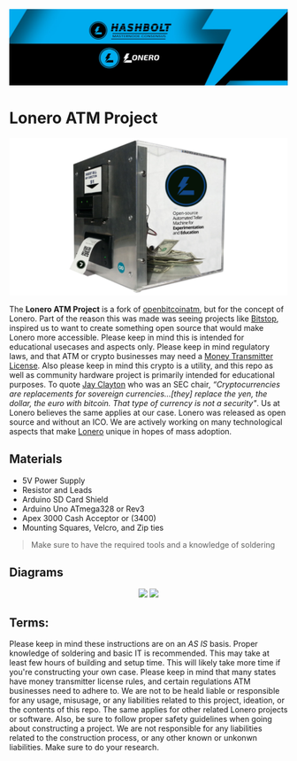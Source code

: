 <img src="https://raw.githubusercontent.com/Mentors4EDU/Images/master/banner.png">

# Lonero ATM Project
![LoneroATM](https://raw.githubusercontent.com/Mentors4EDU/Images/master/LoneroATM.png)

The **Lonero ATM Project** is a fork of [openbitcoinatm](https://openbitcoinatm.wordpress.com/), but for the concept of Lonero. Part of the reason this was made was seeing projects like [Bitstop](https://bitstop.co/), inspired us to want to create something open source that would make Lonero more accessible. Please keep in mind this is intended for educational usecases and aspects only. Please keep in mind regulatory laws, and that ATM or crypto businesses may need a [Money Transmitter License](https://dilendorf.com/blockchain-crypto/money-transmitter-licensing.html). Also please keep in mind this crypto is a utility, and this repo as well as community hardware project is primarily intended for educational purposes. To quote [Jay Clayton](https://www.investopedia.com/news/sec-chair-says-bitcoin-not-security/) who was an SEC chair, *“Cryptocurrencies are replacements for sovereign currencies…[they] replace the yen, the dollar, the euro with bitcoin. That type of currency is not a security"*. Us at Lonero believes the same applies at our case. Lonero was released as open source and without an ICO. We are actively working on many technological aspects that make [Lonero](https://lonero.org) unique in hopes of mass adoption.

## Materials
- 5V Power Supply
- Resistor and Leads
- Arduino SD Card Shield
- Arduino Uno ATmega328 or Rev3
- Apex 3000 Cash Acceptor or (3400)
- Mounting Squares, Velcro, and Zip ties
> Make sure to have the required tools and a knowledge  of soldering

## Diagrams
<p align="center">
<img src="https://openbitcoinatm.files.wordpress.com/2014/02/obcatm_faceplate.png" width="550">
<img src="https://content.instructables.com/ORIG/FMA/9Q3M/HVTWBLCH/FMA9Q3MHVTWBLCH.png" width="550">
</p>

## Terms:
Please keep in mind these instructions are on an *AS IS* basis. Proper knowledge of soldering and basic IT is recommended. This may take at least few hours of building and setup time. This will likely take more time if you're constructing your own case. Please keep in mind that many states have money transmitter license rules, and certain regulations ATM businesses need to adhere to. We are not to be heald liable or responsible for any usage, misusage, or any liabilities related to this project, ideation, or the contents of this repo. The same applies for other related Lonero projects or software. Also, be sure to follow proper safety guidelines when going about constructing a project. We are not responsible for any liabilities related to the construction process, or any other known or unkonwn liabilities. Make sure to do your research.
